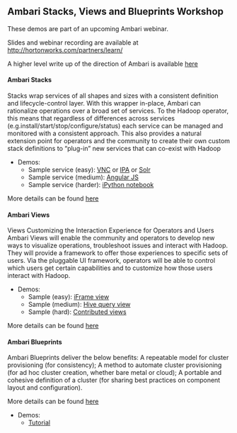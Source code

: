 ## Ambari Stacks, Views and Blueprints Workshop 

These demos are part of an upcoming Ambari webinar.

Slides and webinar recording are available at http://hortonworks.com/partners/learn/

A higher level write up of the direction of Ambari is available [here](http://hortonworks.com/blog/future-apache-ambari/)

#### Ambari Stacks 
Stacks wrap services of all shapes and sizes with a consistent definition and lifecycle-control layer. With this wrapper in-place, Ambari can rationalize operations over a broad set of services.
To the Hadoop operator, this means that regardless of differences across services (e.g.install/start/stop/configure/status) each service can be managed and monitored with a consistent approach.
This also provides a natural extension point for operators and the community to create their own custom stack definitions to “plug-in” new services that can co-exist with Hadoop

- Demos:
  - Sample service (easy): [VNC](https://github.com/abajwa-hw/vnc-stack) or [IPA](https://github.com/abajwa-hw/freeipa-stack) or [Solr](https://github.com/abajwa-hw/search-demo/tree/master/solr_stack)
  - Sample service (medium): [Angular JS](https://github.com/abajwa-hw/search-demo)
  - Sample service (harder): [iPython notebook](https://github.com/randerzander/ipython-stack) 


More details can be found [here](https://cwiki.apache.org/confluence/display/AMBARI/Stacks+and+Services)


#### Ambari Views

Views Customizing the Interaction Experience for Operators and Users
Ambari Views will enable the community and operators to develop new ways to visualize operations, troubleshoot issues and interact with Hadoop. They will provide a framework to offer those experiences to specific sets of users. Via the pluggable UI framework, operators will be able to control which users get certain capabilities and to customize how those users interact with Hadoop.

- Demos:
  - Sample (easy): [iFrame view](https://github.com/abajwa-hw/iframe-view)
  - Sample (medium): [Hive query view](https://github.com/randerzander/servlet-view-example)
  - Sample (hard): [Contributed views](https://github.com/apache/ambari/tree/trunk/contrib/views)

More details can be found [here](https://cwiki.apache.org/confluence/display/AMBARI/Views)

#### Ambari Blueprints

Ambari Blueprints deliver the below benefits:
A repeatable model for cluster provisioning (for consistency);
A method to automate cluster provisioning (for ad hoc cluster creation, whether bare metal or cloud);
A portable and cohesive definition of a cluster (for sharing best practices on component layout and configuration).

More details can be found [here](https://cwiki.apache.org/confluence/display/AMBARI/Blueprints)

- Demos:
  - [Tutorial](http://hortonworks.com/blog/ambari-blueprints-delivers-missing-component-cluster-provisioning/)
   
